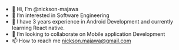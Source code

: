 - 👋 Hi, I’m @nickson-majawa
- 👀 I’m interested in Software Engineering
- 🌱 I have 3 years experience in  Android Development and currently learning React native.
- 💞️ I’m looking to collaborate on Mobile application Development
- 📫 How to reach me nickson.majawa@gmail.com

<!---
nickson-majawa/nickson-majawa is a ✨ special ✨ repository because its `README.md` (this file) appears on your GitHub profile.
You can click the Preview link to take a look at your changes.
--->
